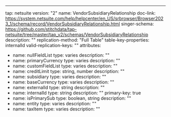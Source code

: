 ---
tap: netsuite
version: "2"
name: VendorSubsidiaryRelationship
doc-link: https://system.netsuite.com/help/helpcenter/en_US/srbrowser/Browser2023_1/schema/record/VendorSubsidiaryRelationship.html
singer-schema: https://github.com/stitchdata/tap-netsuite/tree/master/tap_v2/schemas/VendorSubsidiaryRelationship
description: ""
replication-method: "Full Table"
table-key-properties: internalId
valid-replication-keys: ""
attributes:
- name: nullFieldList
  type: varies
  description: ""
- name: primaryCurrency
  type: varies
  description: ""
- name: customFieldList
  type: varies
  description: ""
- name: creditLimit
  type: string, number
  description: ""
- name: subsidiary
  type: varies
  description: ""
- name: baseCurrency
  type: varies
  description: ""
- name: externalId
  type: string
  description: ""
- name: internalId
  type: string
  description: ""
  primary-key: true
- name: isPrimarySub
  type: boolean, string
  description: ""
- name: entity
  type: varies
  description: ""
- name: taxItem
  type: varies
  description: ""
